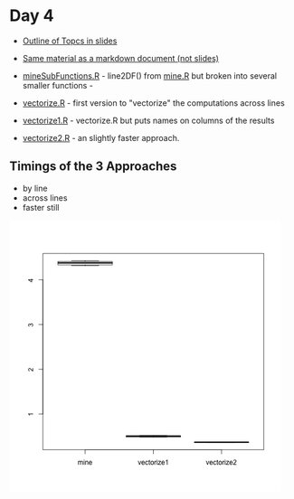 # Day 4

+ [Outline of Topcs in slides](Topics.html)
+ [Same material as a markdown document (not slides)](Topics.md)

+ [mineSubFunctions.R](mineSubFunctions.R) - line2DF() from [mine.R](../Day3/mine.R) but broken into
   several smaller functions - 
+ [vectorize.R](vectorize.R)  - first version to "vectorize" the computations across lines
+ [vectorize1.R](vectorize1.R)  - vectorize.R but puts names on columns of the results
+ [vectorize2.R](vectorize2.R)  - an slightly faster approach.


## Timings of the 3 Approaches

+ by line
+ across lines
+ faster still

![timings](timings.png)
